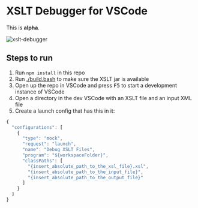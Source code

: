 # XSLT Debugger for VSCode

This is **alpha**.

![xslt-debugger](https://user-images.githubusercontent.com/253202/76785314-383b2b80-6783-11ea-9d49-6e952757c098.gif)


## Steps to run

1. Run `npm install` in this repo
1. Run [./build.bash](./build.bash) to make sure the XSLT jar is available
1. Open up the repo in VSCode and press <kbd>F5</kbd> to start a development instance of VSCode
1. Open a directory in the dev VSCode with an XSLT file and an input XML file
1. Create a launch config that has this in it:

```js
{
  "configurations": [
    {
      "type": "mock",
      "request": "launch",
      "name": "Debug XSLT Files",
      "program": "${workspaceFolder}",
      "classPaths": [
        "{insert_absolute_path_to_the_xsl_file}.xsl",
        "{insert_absolute_path_to_the_input_file}",
        "{insert_absolute_path_to_the_output_file}"
      ]
    }
  ]
}

